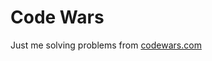 # Code Wars

Just me solving problems from [codewars.com][codewars]

[codewars]: https://www.codewars.com

